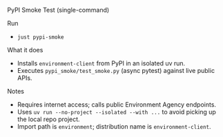 PyPI Smoke Test (single-command)

Run
- `just pypi-smoke`

What it does
- Installs `environment-client` from PyPI in an isolated uv run.
- Executes `pypi_smoke/test_smoke.py` (async pytest) against live public APIs.

Notes
- Requires internet access; calls public Environment Agency endpoints.
- Uses `uv run --no-project --isolated --with ...` to avoid picking up the local repo project.
- Import path is `environment`; distribution name is `environment-client`.
